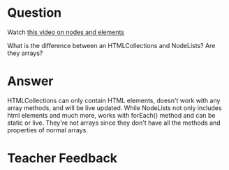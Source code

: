# Question

Watch [this video on nodes and elements](https://www.youtube.com/watch?v=rhvec8cXLlo)

What is the difference between an HTMLCollections and NodeLists? Are they arrays?

# Answer

HTMLCollections can only contain HTML elements, doesn't work with any array methods, and will be live updated. While NodeLists not only includes html elements and much more, works with forEach() method and can be static or live. They're not arrays since they don't have all the methods and properties of normal arrays.

# Teacher Feedback
